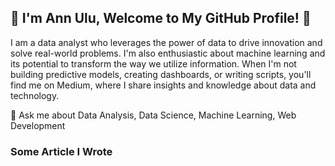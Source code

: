 ## 👋 I'm Ann Ulu, Welcome to My GitHub Profile! 🌟

I am a data analyst who leverages the power of data to drive innovation and solve real-world problems. I'm also enthusiastic about machine learning and its potential to transform the way we utilize information. When I'm not building predictive models, creating dashboards, or writing scripts, you'll find me on Medium, where I share insights and knowledge about data and technology.

💬 Ask me about Data Analysis, Data Science, Machine Learning, Web Development

### Some Article I Wrote
